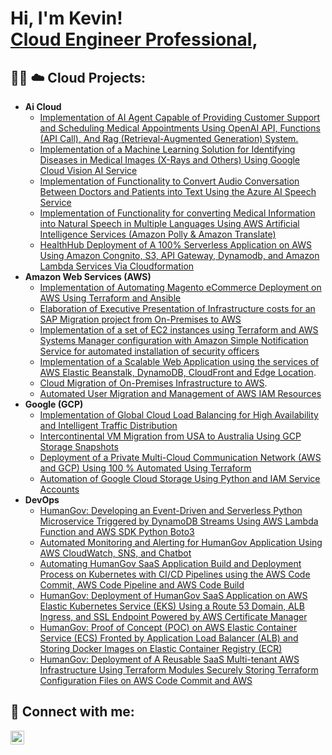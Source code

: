<h1>Hi, I'm Kevin! <br/><a href="https://github.com/cloudarchit731"> <a href="https://www.linkedin.com/in/kevin-charles-aws/)/">Cloud Engineer Professional</a>, 

<h2>👨‍💻 ☁️ Cloud Projects:</h2>

- <b>Ai Cloud</b>
  - [Implementation of AI Agent Capable of Providing Customer Support and Scheduling Medical Appointments Using OpenAI API, Functions (API Call), And Rag (Retrieval-Augmented Generation) System.](https://github.com/joshmadakor1/Algorithms-Practice)
  - [Implementation of a Machine Learning Solution for Identifying Diseases in Medical Images (X-Rays and Others) Using Google Cloud Vision AI Service](https://github.com/joshmadakor1/Algorithms-Practice)
  - [Implementation of Functionality to Convert Audio Conversation Between Doctors and Patients into Text Using the Azure AI Speech Service](https://github.com/joshmadakor1/Algorithms-Practice)  
  - [Implementation of Functionality for converting Medical Information into Natural Speech in Multiple Languages Using AWS Artificial Intelligence Services (Amazon Polly & Amazon Translate)](https://github.com/joshmadakor1/Algorithms-Practice)
  - [HealthHub Deployment of A 100% Serverless Application on AWS Using Amazon Congnito, S3, API Gateway, Dynamodb, and Amazon Lambda Services Via Cloudformation](https://github.com/joshmadakor1/Algorithms-Practice)
- <b>Amazon Web Services (AWS)</b>
  - [Implementation of Automating Magento eCommerce Deployment on AWS Using Terraform and Ansible](https://github.com/joshmadakor1/4chan-Image-Analysis-Middleware-C964)
  - [Elaboration of Executive Presentation of Infrastructure costs for an SAP Migration project from On-Premises to AWS](https://github.com/cloudarchitectgithub/SAP-Migration-AWS-Cost-Analysis)
  - [Implementation of a set of EC2 instances using Terraform and AWS Systems Manager configuration with Amazon Simple Notification Service for automated installation of security officers](https://github.com/cloudarchitectgithub/Terraform-AWS-SystemsManager-SNS-EC2-Security-Agents)
  - [Implementation of a Scalable Web Application using the services of AWS Elastic Beanstalk, DynamoDB, CloudFront and Edge Location](https://github.com/cloudarchitectgithub/AWS-Cloud-Scalable-Web-Application-using-AWS-Elastic-Beanstalk-DynamoDB-CloudFront-Edge-Location/tree/main).
  - [Cloud Migration of On-Premises Infrastructure to AWS](https://github.com/cloudarchitectgithub/Cloud-Migration-of-On-Premises-Infrastructure-to-AWS).
  - [Automated User Migration and Management of AWS IAM Resources](https://github.com/cloudarchitectgithub/Automated-User-Migration-and-Management-of-AWS-IAM-Resources) 
- <b>Google (GCP)</b>
  - [Implementation of Global Cloud Load Balancing for High Availability and Intelligent Traffic Distribution](https://github.com/joshmadakor1/Sentinel-Lab)
  - [Intercontinental VM Migration from USA to Australia Using GCP Storage Snapshots](https://github.com/joshmadakor1/Jwipe.PowerShell)
  - [Deployment of a Private Multi-Cloud Communication Network (AWS and GCP) Using 100 % Automated Using Terraform](https://github.com/joshmadakor1/AD_PS)
  - [Automation of Google Cloud Storage Using Python and IAM Service Accounts](https://github.com/joshmadakor1/PowerShell-Integrity-FIM)
- <b>DevOps</b>
  - [HumanGov: Developing an Event-Driven and Serverless Python Microservice Triggered by DynamoDB Streams Using AWS Lambda Function and AWS SDK Python Boto3](https://github.com/joshmadakor1/Key-Logger-With-Email)
  - [Automated Monitoring and Alerting for HumanGov Application Using AWS CloudWatch, SNS, and Chatbot](https://github.com/joshmadakor1/Key-Logger-With-Email)
  - [Automating HumanGov SaaS Application Build and Deployment Process on Kubernetes with CI/CD Pipelines using the AWS Code Commit, AWS Code Pipeline and AWS Code Build](https://github.com/joshmadakor1/Key-Logger-With-Email)
  - [HumanGov: Deployment of HumanGov SaaS Application on AWS Elastic Kubernetes Service (EKS) Using a Route 53 Domain, ALB Ingress, and SSL Endpoint Powered by AWS Certificate Manager](https://github.com/joshmadakor1/EncrypterPOC)
  - [HumanGov: Proof of Concept (POC) on AWS Elastic Container Service (ECS) Fronted by Application Load Balancer (ALB) and Storing Docker Images on Elastic Container Registry (ECR)](https://github.com/joshmadakor1/DecrypterPOC)
  - [HumanGov: Deployment of A Reusable SaaS Multi-tenant AWS Infrastructure Using Terraform Modules Securely Storing Terraform Configuration Files on AWS Code Commit and AWS](https://github.com/joshmadakor1/Key-Logger-With-Email)

<h2> 🔗 Connect with me:</h2>

[<img align="left" alt="JoshMadakor | LinkedIn" width="22px" src="https://cdn.jsdelivr.net/npm/simple-icons@v3/icons/linkedin.svg" />][linkedin]

[linkedin]: https://www.linkedin.com/in/kevin-charles-aws/

<!--
**joshmadakor1/joshmadakor1** is a ✨ _special_ ✨ repository because its `README.md` (this file) appears on your GitHub profile.

Here are some ideas to get you started:

- 🔭 I’m currently working on ...
- 🌱 I’m currently learning ...
- 👯 I’m looking to collaborate on ...
- 🤔 I’m looking for help with ...
- 💬 Ask me about ...
- 📫 How to reach me: ...
- 😄 Pronouns: ...
- ⚡ Fun fact: ...
-->

